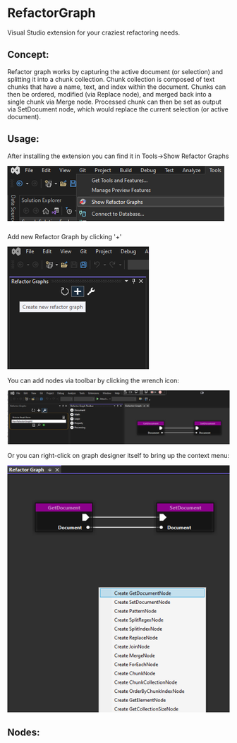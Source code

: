 
# RefactorGraph

Visual Studio extension for your craziest refactoring needs.
## Concept:
Refactor graph works by capturing the active document (or selection) and splitting it into a chunk collection. Chunk collection is composed of text chunks that have a name, text, and index within the document. Chunks can then be ordered, modified (via Replace node), and merged back into a single chunk via Merge node. Processed chunk can then be set as output via SetDocument node, which would replace the current selection (or active document).
## Usage:
After installing the extension you can find it in Tools->Show Refactor Graphs

![](https://github.com/cpgames/RefactorGraph/blob/main/Documentation/1.png)

Add new Refactor Graph by clicking '+'

![](https://github.com/cpgames/RefactorGraph/blob/main/Documentation/2.png)

You can add nodes via toolbar by clicking the wrench icon:

![](https://github.com/cpgames/RefactorGraph/blob/main/Documentation/4.png)

Or you can right-click on graph designer itself to bring up the context menu:

![](https://github.com/cpgames/RefactorGraph/blob/main/Documentation/5.png)


## Nodes:
  
